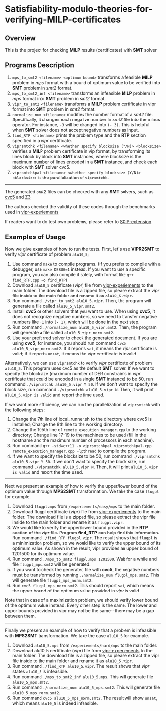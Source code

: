# Satisfiability-modulo-theories-for-verifying-MILP-certificates
## Overview
This is the project for checking **MILP** results (certificates) with **SMT** solver

## Programs Description
1. `mps_to_smt2 <filename> <optimum bound>` transforms a feasible **MILP** problem in *mps* format with a bound of optimum value to be verified into **SMT** problem in *smt2* format.
2. `mps_to_smt2_inf <filename>` transforms an infeasible **MILP** problem in *mps* format into **SMT** problem in *smt2* format.
3. `vipr_to_smt2 <filename>` transforms a **MILP** problem certificate in vipr format into **SMT** problem in *smt2* format.
4. `normalize_num <filename>` modifies the number format of a *smt2* file. Specifically, it changes each negative number in *smt2* file into the minus operator. For instance, `-3` will be changed into `(- 3)`. This is helpful when **SMT** solver does not accept negative numbers as input. 
5. `find_RTP <filename>` prints the problem type and the **RTP** section specified in a *vipr* certificate.
6. `viprsmtchk <filename> <whether specify blocksize (Y/N)> <blocksize>` verifies a **MILP** problem certificate in vip format, by transforming its lines block by block into **SMT** instances, where blocksize is the maximum number of lines encoded in a **SMT** instance, and check each block with **SMT** solver cvc5.
7. `viprsmtchkpal <filename> <whether specify blocksize (Y/N)> <blocksize>` is the parallelization of `viprsmtchk`.
---

The generated *smt2* files can be checked with any **SMT** solvers, such as [cvc5](https://github.com/cvc5/cvc5) and [Z3](https://github.com/Z3Prover/z3)

The authors checked the validity of these codes through the benchmarks used in [vipr-experiements](https://github.com/ambros-gleixner/VIPR/tree/master/experiments)

If readers want to do test own problems, please refer to [SCIP-extension](https://github.com/leoneifler/exact-SCIP)

## Examples of Usage
Now we give examples of how to run the tests. First, let's use **VIPR2SMT** to verify *vipr* certificate of problem `alu10_5`;
1. Use command `make` to compile programs. (If you prefer to compile with a debugger, use `make DEBUG=1` instead. If you want to use a specific program, you can also compile it solely, with format like `g++ find_RTP.cpp -o find_RTP`) 
2. Download `alu10_5` certificate (*vipr*) file from [vipr-experiements](https://github.com/ambros-gleixner/VIPR/tree/master/experiments) to the main folder. The download file is a zipped file, so please extract the *vipr* file inside to the main folder and rename it as `alu10_5.vipr`.
3. Run command `./vipr_to_smt2 alu10_5.vipr`. Then, the program will generate a file called `alu10_5_vipr.smt2`.
4. Install **cvc5** or other solvers that you want to use. When using **cvc5**, it does not recognize negative numbers, so we need to 
    transfer negative numbers like `-1` into `(- 1)`, which will be done in the next step.
5. Run command `./normalize_num alu10_5_vipr.smt2`. Then, the program will generate a file called `alu10_5_vipr_norm.smt2`.
6. Use your preferred solver to check the generated document. If you are using **cvc5**, for instance, you should run command `cvc5 alu10_5_vipr_norm.smt2`. If it reports `sat`, it means the *vipr* certificate is valid; if it reports `unsat`, it means the *vipr* certificate is invalid.

Alternatively, we can use `viprsmtchk` to verify *vipr* certificate of problem `alu10_5`. This program uses cvc5 as the default **SMT** solver. If we want to specify the blocksize (maximum number of DER constraints in *vipr* certificate that could be encoded in a single **SMT** instance) to be 50, run command `./viprsmtchk alu10_5.vipr Y 50`. If we don't want to specify the block size, run command `./viprsmtchk alu10_5.vipr N`. Then, it will print `alu10_5.vipr is valid` and report the time used.

If we want more efficiency, we can run the parallelization of `viprsmtchk` with the following steps:
1. Change the 7th line of local_runner.sh to the directory where cvc5 is installed; Change the 8th line to the working directory.
2. Change the 105th line of `remote_execution_manager.cpp` to the working directory; Change line 17-19 to the machines to be used (fill in the hostname and the maximum number of processors in each machine).
3. Run command `g++ -std=c++11 -o viprsmtchkpal viprsmtchkpal.cpp remote_execution_manager.cpp -lpthread` to complie the program.
4. If we want to specify the blocksize to be 50, run command `./viprsmtchk alu10_5.vipr Y 50`. If we don't want to specify the block size, run command `./viprsmtchk alu10_5.vipr N`. Then, it will print `alu10_5.vipr is valid` and report the time used.


---

Next we present an example of how to verify the upper/lower bound of the optimum value through **MPS2SMT** transformation. We take the case `flugpl` for example.
1. Download `flugpl.mps` from `/experiements/easy/mps` to the main folder.
2. Download flugpl certificate (*vipr*) file from [vipr-experiements](https://github.com/ambros-gleixner/VIPR/tree/master/experiments) to the main folder. The download file is a zipped file, so please extract the vipr file inside to the main folder and rename it as `flugpl.vipr`.
3. We would like to verify the upper/lower bound provided in the **RTP** section of the *vipr* file. Program **find_RTP** can help find this information. Run command `./find_RTP flugpl.vipr`. The result shows that `flugpl` is a minimization problem, so we would like to verify the upper bound of its optimum value. As shown in the result, vipr provides an upper bound of $1201500$ for its optimum value.
4. Run command `./mps_to_smt2 flugpl.mps 1201500`. Wait for a while and file `flugpl_mps.smt2` will be generated.
5. If you want to check the generated file with **cvc5**, the negative numbers must be transformed by running `./normalize_num flugpl_mps.smt2`. This will generate file `flugpl_mps_norm.smt2`.
6. Run `cvc5 flugpl_mps_norm.smt2`. This should report `sat`, which means the upper bound of the optimum value provided in *vipr* is valid.

Note that in case of a maximization problem, we should verify lower bound of the optimum value instead. Every other step is the same. The lower and uppor bounds provided in vipr may not be the same--there may be a gap between them.

---

Finally we present an example of how to verify that a problem is infeasible with **MPS2SMT** transformation. We take the case `alu10_5` for example.
1. Download `alu10_5.mps` from `/experiements/hard/mps` to the main folder.
2. Download alu10_5 certificate (*vipr*) file from [vipr-experiements](https://github.com/ambros-gleixner/VIPR/tree/master/experiments) to the main folder. The download file is a zipped file, so please extract the vipr file inside to the main folder and rename it as `alu10_5.vipr`.
3. Run command `./find_RTP alu10_5.vipr`. The result shows that *vipr* states `alu10_5` is infeasible. 
4. Run command `./mps_to_smt2_inf alu10_5.mps`. This will generate file `alu10_5_mps.smt2`.
5. Run command `./normalize_num alu10_5_mps.smt2`. This will generate file `alu10_5_mps_norm.smt2`.
6. Run command `cvc5 alu10_5_mps_norm.smt2`. The result will show `unsat`, which means `alu10_5` is indeed infeasible.

